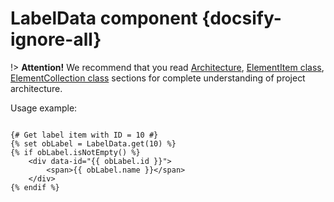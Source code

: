 # LabelData component {docsify-ignore-all}
     
!> **Attention!**  We recommend that you read [Architecture](architecture/architecture), [ElementItem class](architecture/item-class/item-class.md),
[ElementCollection class](architecture/collection-class/collection-class.md) sections for complete understanding of  project architecture.

Usage example:
```twig

{# Get label item with ID = 10 #}
{% set obLabel = LabelData.get(10) %}
{% if obLabel.isNotEmpty() %}
    <div data-id="{{ obLabel.id }}">
        <span>{{ obLabel.name }}</span>
    </div>
{% endif %}
```
